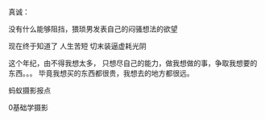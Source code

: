 真诚：

没有什么能够阻挡，猥琐男发表自己的闷骚想法的欲望

现在终于知道了 人生苦短 切末装逼虚耗光阴

这个年纪，由不得我想太多，
只想尽自己的能力，做我想做的事，争取我想要的东西。。。
毕竟我想买的东西都很贵，我想去的地方都很远。

蚂蚁摄影报点

0基础学摄影
